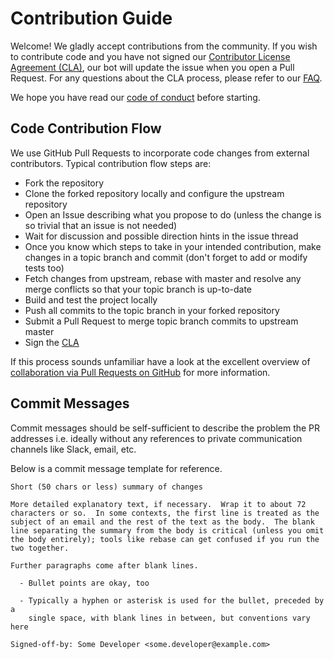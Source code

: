 # Contribution Guide

Welcome! We gladly accept contributions from the community. If you wish to
contribute code and you have not signed our [Contributor License Agreement
(CLA)](https://cla.vmware.com), our bot will update the issue when you open a
Pull Request. For any questions about the CLA process, please refer to our
[FAQ](https://cla.vmware.com/faq).

We hope you have read our [code of conduct](CODE_OF_CONDUCT.md) before starting.

## Code Contribution Flow

We use GitHub Pull Requests to incorporate code changes from external
contributors. Typical contribution flow steps are:

* Fork the repository
* Clone the forked repository locally and configure the upstream repository
* Open an Issue describing what you propose to do (unless the change is so
  trivial that an issue is not needed)
* Wait for discussion and possible direction hints in the issue thread
* Once you know which steps to take in your intended contribution, make changes
  in a topic branch and commit (don't forget to add or modify tests too)
* Fetch changes from upstream, rebase with master and resolve any merge
  conflicts so that your topic branch is up-to-date
* Build and test the project locally
* Push all commits to the topic branch in your forked repository
* Submit a Pull Request to merge topic branch commits to upstream master
* Sign the [CLA](https://cla.vmware.com)

If this process sounds unfamiliar have a look at the excellent overview of
[collaboration via Pull Requests on GitHub](https://help.github.com/categories/collaborating-with-issues-and-pull-requests/)
for more information.

## Commit Messages

Commit messages should be self-sufficient to describe the problem the PR
addresses i.e. ideally without any references to private communication channels
like Slack, email, etc.

Below is a commit message template for reference.

```
Short (50 chars or less) summary of changes

More detailed explanatory text, if necessary.  Wrap it to about 72
characters or so.  In some contexts, the first line is treated as the
subject of an email and the rest of the text as the body.  The blank
line separating the summary from the body is critical (unless you omit
the body entirely); tools like rebase can get confused if you run the
two together.

Further paragraphs come after blank lines.

  - Bullet points are okay, too

  - Typically a hyphen or asterisk is used for the bullet, preceded by a
    single space, with blank lines in between, but conventions vary here

Signed-off-by: Some Developer <some.developer@example.com>
```
